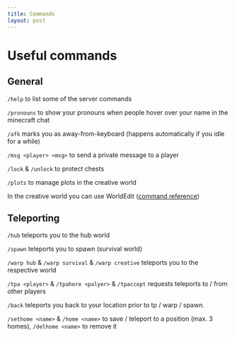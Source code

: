 ```yaml
---
title: Commands
layout: post
---
```

# Useful commands

## General

`/help` to list some of the server commands

`/pronouns` to show your pronouns when people hover over your name in the minecraft chat

`/afk` marks you as away-from-keyboard (happens automatically if you idle for a while)

`/msg <player> <msg>` to send a private message to a player

`/lock` & `/unlock` to protect chests

`/plots` to manage plots in the creative world

In the creative world you can use WorldEdit ([command reference](https://wiki.intellectualsites.com/FastAsyncWorldEdit/Commands))

## Teleporting

`/hub` teleports you to the hub world

`/spawn` teleports you to spawn (survival world)

`/warp hub` & `/warp survival` & `/warp creative` teleports you to the respective world

`/tpa <player>` & `/tpahere <palyer>` & `/tpaccept` requests teleports to / from other players

`/back` teleports you back to your location prior to tp / warp / spawn.

`/sethome <name>` & `/home <name>` to save / teleport to a position (max. 3 homes), `/delhome <name>` to remove it
